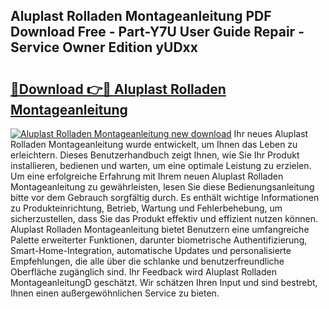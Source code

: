 ## Aluplast Rolladen Montageanleitung PDF Download Free - Part-Y7U User Guide Repair - Service Owner Edition yUDxx

# <h2><a href="http://df88mz.blite.top/?on=Aluplast+Rolladen+Montageanleitung">🔗Download 👉🔴 Aluplast Rolladen Montageanleitung</a></h2>

[![Aluplast Rolladen Montageanleitung new download](https://i.imgur.com/lujVjoI.png)](http://df88mz.blite.top/?on=Aluplast+Rolladen+Montageanleitung)
Ihr neues Aluplast Rolladen Montageanleitung wurde entwickelt, um Ihnen das Leben zu erleichtern. Dieses Benutzerhandbuch zeigt Ihnen, wie Sie Ihr Produkt installieren, bedienen und warten, um eine optimale Leistung zu erzielen. Um eine erfolgreiche Erfahrung mit Ihrem neuen Aluplast Rolladen Montageanleitung zu gewährleisten, lesen Sie diese Bedienungsanleitung bitte vor dem Gebrauch sorgfältig durch. Es enthält wichtige Informationen zu Produkteinrichtung, Betrieb, Wartung und Fehlerbehebung, um sicherzustellen, dass Sie das Produkt effektiv und effizient nutzen können. Aluplast Rolladen Montageanleitung bietet Benutzern eine umfangreiche Palette erweiterter Funktionen, darunter biometrische Authentifizierung, Smart-Home-Integration, automatische Updates und personalisierte Empfehlungen, die alle über die schlanke und benutzerfreundliche Oberfläche zugänglich sind. Ihr Feedback wird Aluplast Rolladen MontageanleitungD geschätzt. Wir schätzen Ihren Input und sind bestrebt, Ihnen einen außergewöhnlichen Service zu bieten.
